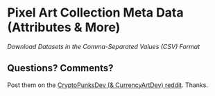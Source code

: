 # Pixel Art Collection Meta Data (Attributes & More)

_Download Datasets in the Comma-Separated Values (CSV) Format_











## Questions? Comments?

Post them on the [CryptoPunksDev (& CurrencyArtDev) reddit](https://old.reddit.com/r/CryptoPunksDev). Thanks.